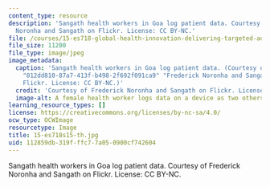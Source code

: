 ```yaml
---
content_type: resource
description: 'Sangath health workers in Goa log patient data. Courtesy of Frederick
  Noronha and Sangath on Flickr. License: CC BY-NC.'
file: /courses/15-es718-global-health-innovation-delivering-targeted-advice-to-an-organization-in-the-field-spring-2015/112859db319fffc77a050900cf742604_15-es718s15-th.jpg
file_size: 11200
file_type: image/jpeg
image_metadata:
  caption: 'Sangath health workers in Goa log patient data. (Courtesy of {{% resource_link
    "012dd810-87a7-413f-b498-2f692f091ca9" "Frederick Noronha and Sangath" %}} on
    Flickr. License: CC BY-NC.)'
  credit: 'Courtesy of Frederick Noronha and Sangath on Flickr. License: CC BY-NC.'
  image-alt: A female health worker logs data on a device as two others look on.
learning_resource_types: []
license: https://creativecommons.org/licenses/by-nc-sa/4.0/
ocw_type: OCWImage
resourcetype: Image
title: 15-es718s15-th.jpg
uid: 112859db-319f-ffc7-7a05-0900cf742604
---
```

Sangath health workers in Goa log patient data. Courtesy of Frederick Noronha and Sangath on Flickr. License: CC BY-NC.